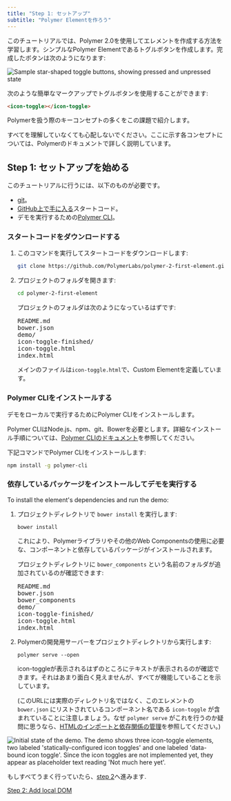 ```yaml
---
title: "Step 1: セットアップ"
subtitle: "Polymer Elementを作ろう"
---
```


<!-- toc -->

このチュートリアルでは、Polymer 2.0を使用してエレメントを作成する方法を学習します。シンプルなPolymer Elementであるトグルボタンを作成します。完成したボタンは次のようになります:

![Sample star-shaped toggle buttons, showing pressed and unpressed
state](/images/2.0/first-element/sample-toggles.png)

次のような簡単なマークアップでトグルボタンを使用することができます:

```html
<icon-toggle></icon-toggle>
```

Polymerを扱う際のキーコンセプトの多くをこの課題で紹介します。

すべてを理解していなくても心配しないでください。ここに示す各コンセプトについては、Polymerのドキュメントで詳しく説明しています。

## Step 1: セットアップを始める

このチュートリアルに行うには、以下のものが必要です。

- [git](https://git-scm.com/downloads)。
- [GitHub上で手に入る](https://github.com/PolymerLabs/polymer-2-first-element.git)スタートコード。
- デモを実行するための[Polymer CLI](/2.0/docs/tools/polymer-cli)。

### スタートコードをダウンロードする

1.  このコマンドを実行してスタートコードをダウンロードします:

    ```bash
    git clone https://github.com/PolymerLabs/polymer-2-first-element.git
    ```

2.  プロジェクトのフォルダを開きます:  

    ```bash
    cd polymer-2-first-element
    ```

    プロジェクトのフォルダは次のようになっているはずです:

    <pre>
    README.md
    bower.json
    demo/
    icon-toggle-finished/
    icon-toggle.html
    index.html
    </pre>

    メインのファイルは`icon-toggle.html`で、Custom Elementを定義しています。

### Polymer CLIをインストールする

デモをローカルで実行するためにPolymer CLIをインストールします。

Polymer CLIはNode.js、npm、git、Bowerを必要とします。詳細なインストール手順については、[Polymer CLIのドキュメント](/{{{polymer_version_dir}}}/docs/tools/polymer-cli)を参照してください。

下記コマンドでPolymer CLIをインストールします:

   ```bash
   npm install -g polymer-cli
   ```

### 依存しているパッケージをインストールしてデモを実行する

To install the element's dependencies and run the demo:

1.  プロジェクトディレクトリで `bower install` を実行します:

        bower install

    これにより、Polymerライブラリやその他のWeb Componentsの使用に必要な、コンポーネントと依存しているパッケージがインストールされます。

    プロジェクトディレクトリに `bower_components` という名前のフォルダが追加されているのが確認できます:

    <pre>
    README.md
    bower.json
    bower_components
    demo/
    icon-toggle-finished/
    icon-toggle.html
    index.html
    </pre>

2.  Polymerの開発用サーバーをプロジェクトディレクトリから実行します:

        polymer serve --open

    icon-toggleが表示されるはずのところにテキストが表示されるのが確認できます。それはあまり面白く見えませんが、すべてが機能していることを示しています。

    (このURLには実際のディレクトリ名ではなく、このエレメントの `bower.json` にリストされているコンポーネント名である `icon-toggle` が含まれていることに注意しましょう。なぜ `polymer serve` がこれを行うのか疑問に思うなら、[HTMLのインポートと依存関係の管理](/2.0/docs/tools/polymer-cli#element-project-layout)を参照してください。)

<img src="/images/2.0/first-element/starting-state.png" alt="Initial state of the demo. The demo
shows three icon-toggle elements, two labeled 'statically-configured icon toggles' and one labeled
'data-bound icon toggle'. Since the icon toggles are not implemented yet, they appear as
placeholder text reading 'Not much here yet'." title="Initial demo">

もしすべてうまく行っていたら、[step 2](step-2)へ進みます.

<a class="blue-button" href="step-2">Step 2: Add local DOM</a>
